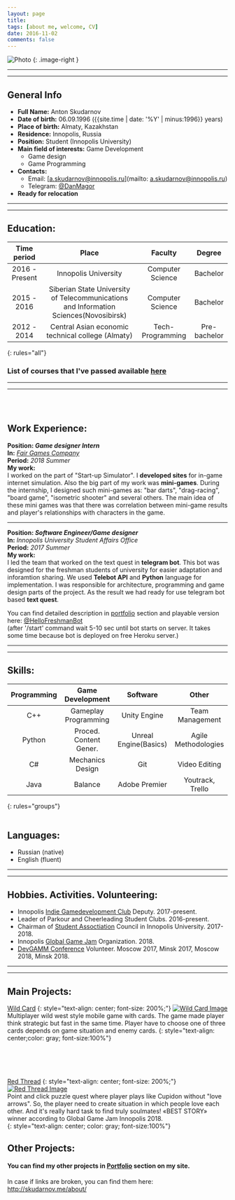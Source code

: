 ```yaml
---
layout: page
title: 
tags: [about me, welcome, CV]
date: 2016-11-02
comments: false
--- 
```

![Photo]({{site.url}}/files/smallProfilePhoto.png)
{: .image-right }

---
---

## General Info

* **Full Name:** Anton Skudarnov
* **Date of birth:** 06.09.1996 ({{site.time | date: '%Y' | minus:1996}}  years)
* **Place of birth:** Almaty, Kazakhstan
* **Residence:** Innopolis, Russia
* **Position:** Student (Innopolis University)
* **Main field of interests:** Game Development  
  * Game design
  * Game Programming
* **Contacts:**
  * Email: [a.skudarnov@innopolis.ru](mailto: a.skudarnov@innopolis.ru)
  * Telegram: [@DanMagor](https://t.me/DanMagor)
* **Ready for relocation**

---
---

## Education:

|Time period|Place|Faculty|Degree|
|:---:|:---:|:---:| :---:|
|2016 - Present|Innopolis University|Computer Science|Bachelor|
|2015 - 2016| Siberian State University of Telecommunications and Information Sciences(Novosibirsk)|Computer Science|Bachelor|
|2012 - 2014|Central Asian economic technical college (Almaty)|Tech-Programming | Pre-bachelor|
{: rules="all"}

### List of courses that I've passed available [here]({{site.url}}/files/Courses.pdf)

---
---
<br><br>

## Work Experience:

**Position: _Game designer Intern_**   
**In:** [_Fair Games Company_](http://fairgames.studio/)   
**Period:** *2018 Summer*   
**My work:**   
I worked on the part of "Start-up Simulator". I **developed sites** for in-game internet simulation. Also the big part of my work was **mini-games**. During the internship, I designed such mini-games as: "bar darts", "drag-racing", "board game", "isometric shooter" and several others. The main idea of these mini games was that there was correlation between mini-game results and player's relationships with characters in the game. 

---

**Position: _Software Engineer/Game designer_**   
**In:** _Innopolis University Student Affairs Office_   
**Period:** *2017 Summer*   
**My work:**  
I led the team that worked on the text quest in **telegram bot**. This bot was designed for the freshman students of university for easier adaptation and inforamtion sharing. We used **Telebot API** and **Python** language for implementation. I was responsible for architecture, programming and game design parts of the project.
As the result we had ready for use telegram bot based **text quest**.

You can find detailed description in [portfolio]({{site.url}}/hello-freshman) section and playable version here: [@HelloFreshmanBot](http://t.me/HelloFreshmanBot)   
(after '/start' command wait 5-10 sec until bot starts on server. It takes some time because bot is deployed on free Heroku server.)

---
---
## Skills:

|Programming|Game Development|Software|Other|
|:---:|:---:|:---:|:---:|
|C++|Gameplay Programming|Unity Engine|Team Management|
|Python|Proced. Content Gener.|Unreal Engine(Basics)|Agile Methodologies|
|C#| Mechanics Design|Git|Video Editing|
|Java|Balance|Adobe Premier|Youtrack, Trello|
{: rules="groups"}
<br><br>

## Languages:
* Russian (native)
* English (fluent)

---
---
## Hobbies. Activities. Volunteering:
* Innopolis [Indie Gamedevelopment Club](http://www.indiegamedev.club/) Deputy. 2017-present.
* Leader of Parkour and Cheerleading Student Clubs. 2016-present.
* Chairman of [Student Assoctiation](http://campuslife.innopolis.ru/main) Council in Innopolis University. 2017-2018.
* Innopolis [Global Game Jam](https://globalgamejam.org/2019/jam-sites/innopolis-university) Organization. 2018.
* [DevGAMM Conference](https://devgamm.com/) Volunteer. Moscow 2017, Minsk 2017, Moscow 2018, Minsk 2018.

---
---

## Main Projects:   
[Wild Card]({{site.url}}/wild-card/)
{: style="text-align: center; font-size: 200%;"}
[![Wild Card Image]({{site.url}}/files/portfolio/Wild_Card/main_screen_small.png)]({{site.url}}/wild-card/)   
Multiplayer wild west style mobile game with cards. The game made player think strategic but fast in the same time. Player have to choose one of three cards depends on game situation and enemy cards. 
{: style="text-align: center;color: gray; font-size:100%"}

<br><br>
<br><br>
[Red Thread]({{site.url}}/red-thread/)
{: style="text-align: center; font-size: 200%;"}
[![Red Thread Image]({{site.url}}/files/portfolio/Red_Thread/main_screen_small.png)]({{site.url}}/red-thread/)   
Point and click puzzle quest where player plays like Cupidon without "love arrows". So, the player need to create situation in which people love each other. And it's really hard task to find truly soulmates!
«BEST STORY» winner according to Global Game Jam Innopolis 2018.   
{: style="text-align: center; color: gray; font-size:100%"}


## Other Projects:
#### You can find my other projects in [Portfolio]({{site.url}}/portfolio) section on my site.

In case if links are broken, you can find them here: http://skudarnov.me/about/

